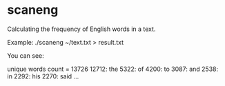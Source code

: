 # scaneng


Calculating the frequency of English words in a text.

Example: 
 ./scaneng ~/text.txt > result.txt
 
 
You can see:

unique words count = 13726
12712:
    the
5322:
    of
4200:
    to
3087:
    and
2538:
    in
2292:
    his
2270:
    said
...	
	

